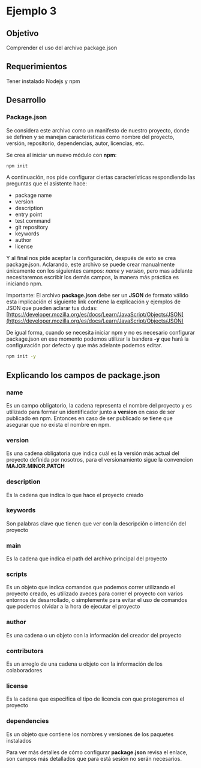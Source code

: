 # Ejemplo 3

## Objetivo

Comprender el uso del archivo package.json

## Requerimientos

Tener instalado Nodejs y npm

## Desarrollo

### Package.json

Se considera este archivo como un manifesto de nuestro proyecto, donde se definen y se manejan características como nombre del proyecto, versión, repositorio, dependencias, autor, licencias, etc.

Se crea al iniciar un nuevo módulo con **npm**:

```bash
npm init
```

A continuación, nos pide configurar ciertas características respondiendo las preguntas que el asistente hace: 

- package name
- version
- description
- entry point
- test command
- git repository
- keywords
- author
- license

Y al final nos pide aceptar la configuración, después de esto se crea package.json. Aclarando, este archivo se puede crear manualmente únicamente con los siguientes campos: *name* y  *version*, pero mas adelante necesitaremos escribir los demás campos, la manera más práctica es iniciando npm.

Importante: El archivo **package.json** debe ser un **JSON** de formato válido esta implicación el siguiente link contiene la explicación y ejemplos de JSON que pueden aclarar tus dudas: [https://developer.mozilla.org/es/docs/Learn/JavaScript/Objects/JSON](https://developer.mozilla.org/es/docs/Learn/JavaScript/Objects/JSON)

De igual forma, cuando se necesita iniciar npm y no es necesario configurar package.json en ese momento podemos utilizar la bandera **-y** que hará la configuración por defecto y que más adelante podemos editar.

```bash
npm init -y
```

## Explicando los campos de package.json

### name

Es un campo obligatorio, la cadena representa el nombre del proyecto y es utilizado para formar un identificador junto a **version** en caso de ser publicado en npm. Entonces en caso de ser publicado se tiene que asegurar que no exista el nombre en npm.

### version

Es una cadena obligatoria que indica cuál es la versión más actual del proyecto definida por nosotros, para el versionamiento sigue la convencion **MAJOR.MINOR.PATCH**

### description

Es la cadena que indica lo que hace el proyecto creado

### keywords

Son palabras clave que tienen que ver con la descripción o intención del proyecto

### main

Es la cadena que indica el path del archivo principal del proyecto

### scripts

Es un objeto que indica comandos que podemos correr utilizando el proyecto creado, es utilizado aveces para correr el proyecto con varios entornos de desarrollado, o simplemente para evitar el uso de comandos que podemos olvidar a la hora de ejecutar el proyecto

### author

Es una cadena o un objeto con la información del creador del proyecto

### contributors

Es un arreglo de una cadena u objeto con la información de los colaboradores

### license

Es la cadena que especifica el tipo de licencia con que protegeremos el proyecto

### dependencies

Es un objeto que contiene los nombres y versiones de los paquetes instalados 

Para ver más detalles de cómo configurar **package.json** revisa el enlace, son campos más detallados que para está sesión no serán necesarios.

